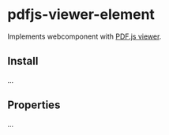 # pdfjs-viewer-element

Implements webcomponent with [PDF.js viewer](https://mozilla.github.io/pdf.js/web/viewer.html).

## Install
...
## Properties
...
